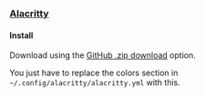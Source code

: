 ### [Alacritty](https://github.com/alacritty/alacritty)

#### Install

Download using the [GitHub .zip download](https://github.com/dracula/alacritty/archive/master.zip) option.

You just have to replace the colors section in `~/.config/alacritty/alacritty.yml` with this.
